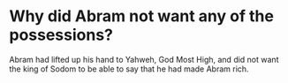 # Why did Abram not want any of the possessions?

Abram had lifted up his hand to Yahweh, God Most High, and did not want the king of Sodom to be able to say that he had made Abram rich.
